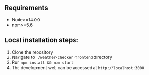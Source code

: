 ## Requirements
- Node>=14.0.0
- npm>=5.6

## Local installation steps:
1. Clone the repository
2. Navigate to `./weather-checker-frontend` directory
3. Run `npm install && npm start`
4. The development web can be accessed at `http://localhost:3000`
